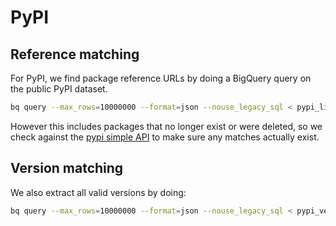 # PyPI

## Reference matching
For PyPI, we find package reference URLs by doing a BigQuery query on
the public PyPI dataset.

```bash
bq query --max_rows=10000000 --format=json --nouse_legacy_sql < pypi_links.sql > pypi_links.json
```

However this includes packages that no longer exist or were deleted, so we check
against the [pypi simple API](https://warehouse.pypa.io/api-reference/legacy.html)
to make sure any matches actually exist.

## Version matching
We also extract all valid versions by doing:

```bash
bq query --max_rows=10000000 --format=json --nouse_legacy_sql < pypi_versions.sql > pypi_versions.json
```
